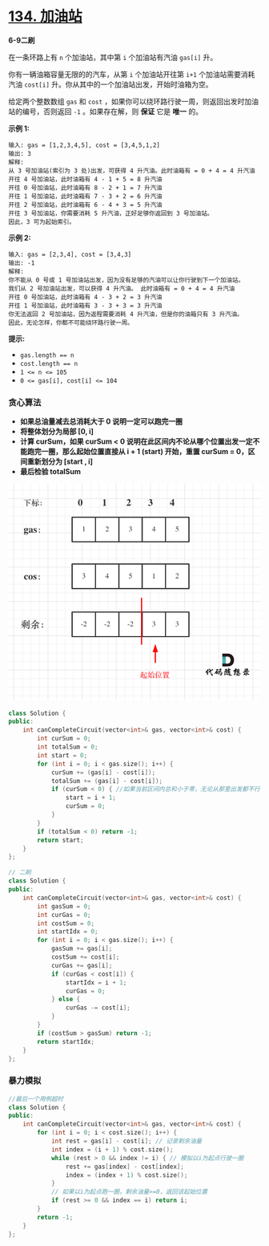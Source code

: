 # [134. 加油站](https://leetcode-cn.com/problems/gas-station/)

**6-9二刷**

在一条环路上有 `n` 个加油站，其中第 `i` 个加油站有汽油 `gas[i]` 升。

你有一辆油箱容量无限的的汽车，从第 `i` 个加油站开往第 `i+1` 个加油站需要消耗汽油 `cost[i]` 升。你从其中的一个加油站出发，开始时油箱为空。

给定两个整数数组 `gas` 和 `cost` ，如果你可以绕环路行驶一周，则返回出发时加油站的编号，否则返回 `-1` 。如果存在解，则 **保证** 它是 **唯一** 的。

**示例 1:**

```
输入: gas = [1,2,3,4,5], cost = [3,4,5,1,2]
输出: 3
解释:
从 3 号加油站(索引为 3 处)出发，可获得 4 升汽油。此时油箱有 = 0 + 4 = 4 升汽油
开往 4 号加油站，此时油箱有 4 - 1 + 5 = 8 升汽油
开往 0 号加油站，此时油箱有 8 - 2 + 1 = 7 升汽油
开往 1 号加油站，此时油箱有 7 - 3 + 2 = 6 升汽油
开往 2 号加油站，此时油箱有 6 - 4 + 3 = 5 升汽油
开往 3 号加油站，你需要消耗 5 升汽油，正好足够你返回到 3 号加油站。
因此，3 可为起始索引。
```

**示例 2:**

```
输入: gas = [2,3,4], cost = [3,4,3]
输出: -1
解释:
你不能从 0 号或 1 号加油站出发，因为没有足够的汽油可以让你行驶到下一个加油站。
我们从 2 号加油站出发，可以获得 4 升汽油。 此时油箱有 = 0 + 4 = 4 升汽油
开往 0 号加油站，此时油箱有 4 - 3 + 2 = 3 升汽油
开往 1 号加油站，此时油箱有 3 - 3 + 3 = 3 升汽油
你无法返回 2 号加油站，因为返程需要消耗 4 升汽油，但是你的油箱只有 3 升汽油。
因此，无论怎样，你都不可能绕环路行驶一周。
```

**提示:**

- `gas.length == n`
- `cost.length == n`
- `1 <= n <= 105`
- `0 <= gas[i], cost[i] <= 104`

### 贪心算法

- **如果总油量减去总消耗大于 0 说明一定可以跑完一圈**
- **将整体划分为局部 [0, i]**
- **计算 curSum，如果 curSum < 0 说明在此区间内不论从哪个位置出发一定不能跑完一圈，那么起始位置直接从 i + 1 (start) 开始，重置 curSum = 0，区间重新划分为 [start , i]**
- **最后检验 totalSum**

![134.加油站](../../Images/8.加油站.assets/20201213162821958.png)

```c++
class Solution {
public:
    int canCompleteCircuit(vector<int>& gas, vector<int>& cost) {
        int curSum = 0;
        int totalSum = 0;
        int start = 0;
        for (int i = 0; i < gas.size(); i++) {
            curSum += (gas[i] - cost[i]);
            totalSum += (gas[i] - cost[i]);
            if (curSum < 0) { //如果当前区间内总和小于零，无论从那里出发都不行
                start = i + 1;
                curSum = 0;
            }
        }
        if (totalSum < 0) return -1;
        return start;
    }
};
```

```c++
// 二刷
class Solution {
public:
    int canCompleteCircuit(vector<int>& gas, vector<int>& cost) {
        int gasSum = 0;
        int curGas = 0;
        int costSum = 0;
        int startIdx = 0;
        for (int i = 0; i < gas.size(); i++) {
            gasSum += gas[i];
            costSum += cost[i];
            curGas += gas[i];
            if (curGas < cost[i]) {
                startIdx = i + 1;
                curGas = 0;
            } else {
                curGas -= cost[i];
            }
        }
        if (costSum > gasSum) return -1;
        return startIdx;
    }
};
```

### 暴力模拟

```c++
//最后一个用例超时
class Solution {
public:
    int canCompleteCircuit(vector<int>& gas, vector<int>& cost) {
        for (int i = 0; i < cost.size(); i++) {
            int rest = gas[i] - cost[i]; // 记录剩余油量
            int index = (i + 1) % cost.size();
            while (rest > 0 && index != i) { // 模拟以i为起点行驶一圈
                rest += gas[index] - cost[index];
                index = (index + 1) % cost.size();
            }
            // 如果以i为起点跑一圈，剩余油量>=0，返回该起始位置
            if (rest >= 0 && index == i) return i;
        }
        return -1;
    }
};
```

